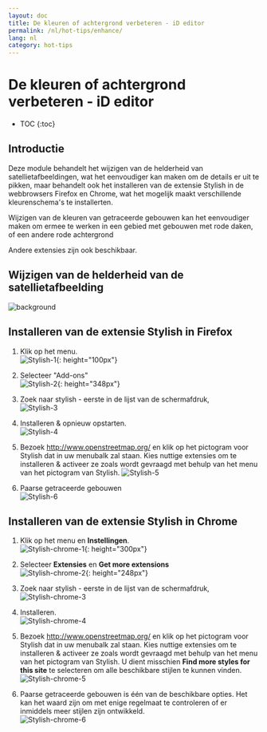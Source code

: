 ```yaml
---
layout: doc
title: De kleuren of achtergrond verbeteren - iD editor
permalink: /nl/hot-tips/enhance/
lang: nl
category: hot-tips
---
```


De kleuren of achtergrond verbeteren - iD editor
============

- TOC
{:toc}

Introductie
------------

Deze module behandelt het wijzigen van de helderheid van satellietafbeeldingen, wat het eenvoudiger kan maken om de details er uit te pikken, maar behandelt ook het installeren van de extensie Stylish in de webbrowsers Firefox en Chrome, wat het mogelijk maakt verschillende kleurenschema's te installerten.  

Wijzigen van de kleuren van getraceerde gebouwen kan het eenvoudiger maken om ermee te werken in een gebied met gebouwen met rode daken, of een andere rode achtergrond  

Andere extensies zijn ook beschikbaar. 

Wijzigen van de helderheid van de satellietafbeelding
--------------------------------------------------

![background][]

Installeren van de extensie Stylish in Firefox  
-------------------------------------------

1.  Klik op het menu.  
![Stylish-1]{: height="100px"}

2.  Selecteer "Add-ons"  
![Stylish-2]{: height="348px"}

3.  Zoek naar stylish - eerste in de lijst van de schermafdruk,  
![Stylish-3][]

4.  Installeren & opnieuw opstarten.  
![Stylish-4][]

5.  Bezoek <http://www.openstreetmap.org/> en klik op het pictogram voor Stylish dat in uw menubalk zal staan. Kies nuttige extensies om te installeren & activeer ze zoals wordt gevraagd met behulp van het menu van het pictogram van Stylish.
![Stylish-5][]

6.  Paarse getraceerde gebouwen  
![Stylish-6][]


Installeren van de extensie Stylish in Chrome  
-------------------------------------------

1.  Klik op het menu en **Instellingen**.  
![Stylish-chrome-1]{: height="300px"}

2.  Selecteer **Extensies** en **Get more extensions**  
![Stylish-chrome-2]{: height="248px"}

3.  Zoek naar stylish - eerste in de lijst van de schermafdruk,  
![Stylish-chrome-3][]

4.  Installeren.  
![Stylish-chrome-4][]

5.  Bezoek <http://www.openstreetmap.org/> en klik op het pictogram voor Stylish dat in uw menubalk zal staan. Kies nuttige extensies om te installeren & activeer ze zoals wordt gevraagd met behulp van het menu van het pictogram van Stylish. U dient misschien **Find more styles for this site** te selecteren om alle beschikbare stijlen te kunnen vinden.  
![Stylish-chrome-5][]

6.  Paarse getraceerde gebouwen is één van de beschikbare opties. Het kan het waard zijn om met enige regelmaat te controleren of er inmiddels meer stijlen zijn ontwikkeld.   
![Stylish-chrome-6][]



[background]:/images/hot-tips/background.gif
[Stylish-1]:/images/hot-tips/Stylish-1.png
[Stylish-2]:/images/hot-tips/Stylish-2.png
[Stylish-3]:/images/hot-tips/Stylish-3.png
[Stylish-4]:/images/hot-tips/Stylish-4.png
[Stylish-5]:/images/hot-tips/Stylish-5.png
[Stylish-6]:/images/hot-tips/HOT-purple-buildings.png
[Stylish-chrome-1]:/images/hot-tips/chrome_1-settings.png
[Stylish-chrome-2]:/images/hot-tips/chrome_2-extensions.png
[Stylish-chrome-3]:/images/hot-tips/chrome_3-stylish.png
[Stylish-chrome-4]:/images/hot-tips/chrome_4-stylish-add.png
[Stylish-chrome-5]:/images/hot-tips/chrome_5-more-styles.png
[Stylish-chrome-6]:/images/hot-tips/chrome_6-purple-stylish.png